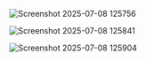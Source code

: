 ![Screenshot 2025-07-08 125756](https://github.com/user-attachments/assets/0089dafc-6933-442a-89a8-0b1a71c5bd96)

![Screenshot 2025-07-08 125841](https://github.com/user-attachments/assets/577d5905-a482-415f-abb1-f99a90cbb808)

![Screenshot 2025-07-08 125904](https://github.com/user-attachments/assets/bb8b5c75-9a62-48fc-9a2a-b4f85a33ee82)
